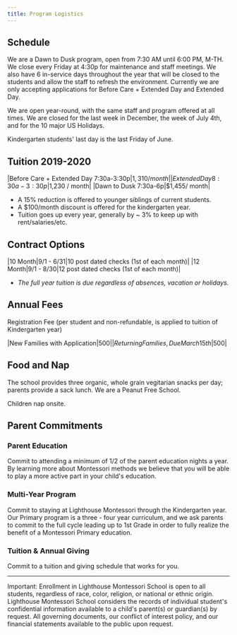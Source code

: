```yaml
---
title: Program Logistics
---
```


## Schedule

We are a Dawn to Dusk program, open from 7:30 AM until 6:00 PM, M-TH. We close every Friday at 4:30p for maintenance and staff meetings. We also have 6 in-service days throughout the year that will be closed to the students and allow the staff to refresh the environment. Currently we are only accepting applications for Before Care + Extended Day and Extended Day. 

We are open year-round, with the same staff and program offered at all times. We are closed for the last week in December, the week of July 4th, and for the 10 major US Holidays. 

Kindergarten students' last day is the last Friday of June. 

## Tuition 2019-2020

|Before Care + Extended Day 7:30a-3:30p|$1,310 / month|
|Extended Day 8:30a-3:30p|$1,230 / month|
|Dawn to Dusk 7:30a-6p|$1,455/ month|

* A 15% reduction is offered to younger siblings of current students. 
* A $100/month discount is offered for the kindergarten year.
* Tuition goes up every year, generally by ~ 3% to keep up with rent/salaries/etc.

## Contract Options

|10 Month|9/1 - 6/31|10 post dated checks (1st of each month)|
|12 Month|9/1 - 8/30|12 post dated checks (1st of each month)|

* *The full year tuition is due regardless of absences, vacation or holidays.*

## Annual Fees

Registration Fee (per student and non-refundable, is applied to tuition of Kindergarten year)

|New Families with Application|$500|
|Returning Families, Due March 15th|$500|

## Food and Nap

The school provides three organic, whole grain vegitarian snacks per day; parents provide a sack lunch. 
We are a Peanut Free School.

Children nap onsite. 

<a name="parent_commitments"></a>

## Parent Commitments 

### Parent Education

Commit to attending a minimum of 1/2 of the parent education nights a year. By learning more about Montessori methods we believe that you will be able to play a more active part in your child's education.

### Multi-Year Program

Commit to staying at Lighthouse Montessori through the Kindergarten year. Our Primary program is a three - four year curriculum, and we ask parents to commit to the full cycle leading up to 1st Grade in order to fully realize the benefit of a Montessori Primary education.

### Tuition & Annual Giving

Commit to a tuition and giving schedule that works for you.

----

Important: Enrollment in Lighthouse Montessori School is open to all students, regardless of race, color, religion, or national or ethnic origin. Lighthouse Montessori School considers the records of individual student's confidential information available to a child's parent(s) or guardian(s) by request. All governing documents, our conflict of interest policy, and our financial statements available to the public upon request. 
